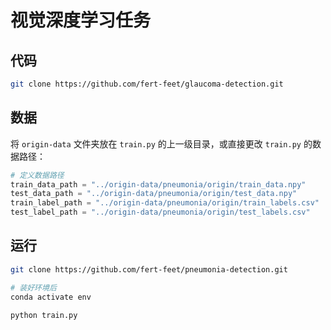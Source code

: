 # 视觉深度学习任务
## 代码
``` bash
git clone https://github.com/fert-feet/glaucoma-detection.git
```

## 数据
将 `origin-data` 文件夹放在 `train.py` 的上一级目录，或直接更改 `train.py` 的数据路径：
``` python
# 定义数据路径
train_data_path = "../origin-data/pneumonia/origin/train_data.npy"
test_data_path = "../origin-data/pneumonia/origin/test_data.npy"
train_label_path = "../origin-data/pneumonia/origin/train_labels.csv"
test_label_path = "../origin-data/pneumonia/origin/test_labels.csv"
```

## 运行
```bash
git clone https://github.com/fert-feet/pneumonia-detection.git

# 装好环境后
conda activate env

python train.py
```

